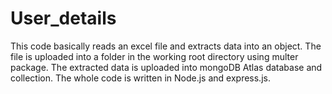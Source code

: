 # User_details
This code basically reads an excel file and extracts data into an object. The file is uploaded into a folder in the working root directory using multer package. The extracted data is uploaded into mongoDB Atlas database and collection. The whole code is written in Node.js and express.js.
